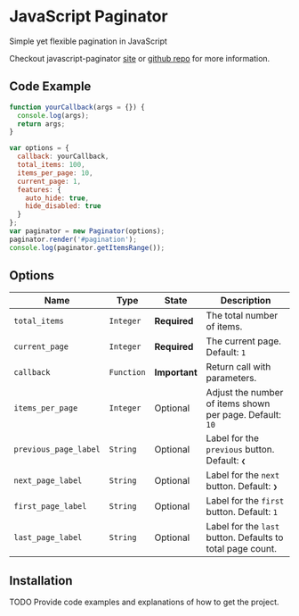 # JavaScript Paginator

Simple yet flexible pagination in JavaScript

Checkout javascript-paginator
[site](https://yavorivanov.github.io/javascript-paginator/)
or
[github repo](https://github.com/YavorIvanov/javascript-paginator/)
for more information.


## Code Example

```javascript
function yourCallback(args = {}) {
  console.log(args);
  return args;
}

var options = {
  callback: yourCallback,
  total_items: 100,
  items_per_page: 10,
  current_page: 1,
  features: {
    auto_hide: true,
    hide_disabled: true
  }
};
var paginator = new Paginator(options);
paginator.render('#pagination');
console.log(paginator.getItemsRange());
```
## Options
| Name                  | Type       | State         | Description                                                |
|-----------------------|------------|---------------|------------------------------------------------------------|
| `total_items`         | `Integer`  | **Required**  | The total number of items.                                 |
| `current_page`        | `Integer`  | **Required**  |  The current page. Default: `1`                            |
| `callback`            | `Function` | **Important** |  Return call with parameters.                              |
| `items_per_page`      | `Integer`  | Optional      | Adjust the number of items shown per page. Default: `10`   |
| `previous_page_label` | `String`   | Optional      | Label for the `previous` button. Default: `❮`              |
| `next_page_label`     | `String`   | Optional      | Label for the `next` button. Default: `❯`                  |
| `first_page_label`    | `String`   | Optional      | Label for the `first` button. Default: `1`                 |
| `last_page_label`     | `String`   | Optional      | Label for the `last` button. Defaults to total page count. |

## Installation

TODO Provide code examples and explanations of how to get the project.
